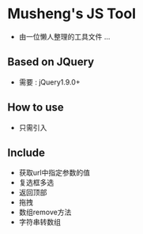 Musheng's JS Tool
=================
  * 由一位懒人整理的工具文件 ...

Based on JQuery
---------------
  * 需要 : jQuery1.9.0+

How to use
----------
  * 只需引入

Include
----------
* 获取url中指定参数的值
* 复选框多选
* 返回顶部
* 拖拽
* 数组remove方法
* 字符串转数组
